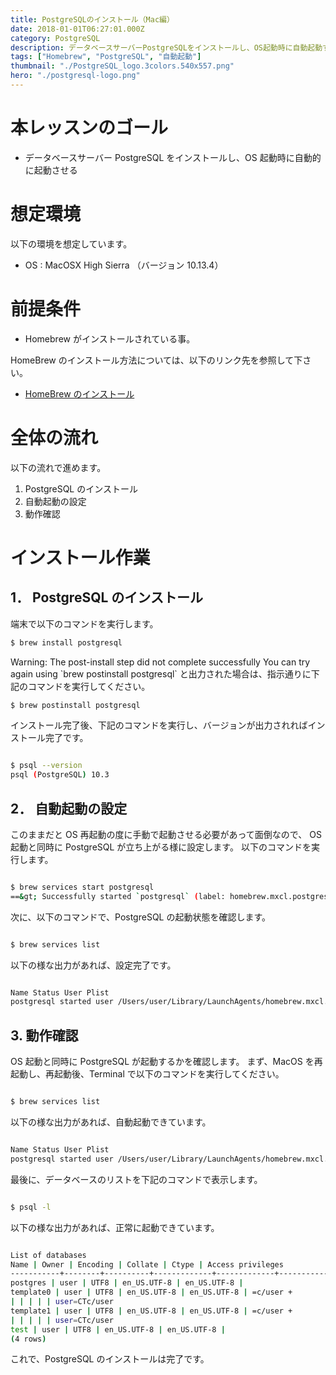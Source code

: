 ```yaml
---
title: PostgreSQLのインストール（Mac編）
date: 2018-01-01T06:27:01.000Z
category: PostgreSQL
description: データベースサーバーPostgreSQLをインストールし、OS起動時に自動起動するまでの手順をご紹介いたします。
tags: ["Homebrew", "PostgreSQL", "自動起動"]
thumbnail: "./PostgreSQL_logo.3colors.540x557.png"
hero: "./postgresql-logo.png"
---
```


# 本レッスンのゴール

- データベースサーバー PostgreSQL をインストールし、OS 起動時に自動的に起動させる

# 想定環境

以下の環境を想定しています。

- OS : MacOSX High Sierra （バージョン 10.13.4）

# 前提条件

- Homebrew がインストールされている事。

<attention>

HomeBrew のインストール方法については、以下のリンク先を参照して下さい。

- <a href="https://startappdevfrom35.com/homebrewinstall/">HomeBrew のインストール</a>

</attention>

# 全体の流れ

以下の流れで進めます。

1. PostgreSQL のインストール
2. 自動起動の設定
3. 動作確認

<adsence></adsense>

# インストール作業

## 1． PostgreSQL のインストール

端末で以下のコマンドを実行します。

```bash
$ brew install postgresql
```

<point>
Warning: The post-install step did not complete successfully
You can try again using `brew postinstall postgresql`
と出力された場合は、指示通りに下記のコマンドを実行してください。

```bash
$ brew postinstall postgresql

```

</point>

インストール完了後、下記のコマンドを実行し、バージョンが出力されればインストール完了です。

```bash

$ psql --version
psql (PostgreSQL) 10.3

```

## 2． 自動起動の設定

このままだと OS 再起動の度に手動で起動させる必要があって面倒なので、
OS 起動と同時に PostgreSQL が立ち上がる様に設定します。
以下のコマンドを実行します。

```bash

$ brew services start postgresql
==&gt; Successfully started `postgresql` (label: homebrew.mxcl.postgresql)

```

次に、以下のコマンドで、PostgreSQL の起動状態を確認します。

```bash

$ brew services list

```

以下の様な出力があれば、設定完了です。

```bash

Name Status User Plist
postgresql started user /Users/user/Library/LaunchAgents/homebrew.mxcl.postgresql.plist

```

## 3. 動作確認

OS 起動と同時に PostgreSQL が起動するかを確認します。
まず、MacOS を再起動し、再起動後、Terminal で以下のコマンドを実行してください。

```bash

$ brew services list

```

以下の様な出力があれば、自動起動できています。

```bash

Name Status User Plist
postgresql started user /Users/user/Library/LaunchAgents/homebrew.mxcl.postgresql.plist

```

最後に、データベースのリストを下記のコマンドで表示します。

```bash

$ psql -l

```

以下の様な出力があれば、正常に起動できています。

```bash

List of databases
Name | Owner | Encoding | Collate | Ctype | Access privileges
-----------+--------+----------+-------------+-------------+-------------------
postgres | user | UTF8 | en_US.UTF-8 | en_US.UTF-8 |
template0 | user | UTF8 | en_US.UTF-8 | en_US.UTF-8 | =c/user +
| | | | | user=CTc/user
template1 | user | UTF8 | en_US.UTF-8 | en_US.UTF-8 | =c/user +
| | | | | user=CTc/user
test | user | UTF8 | en_US.UTF-8 | en_US.UTF-8 |
(4 rows)

```

これで、PostgreSQL のインストールは完了です。
